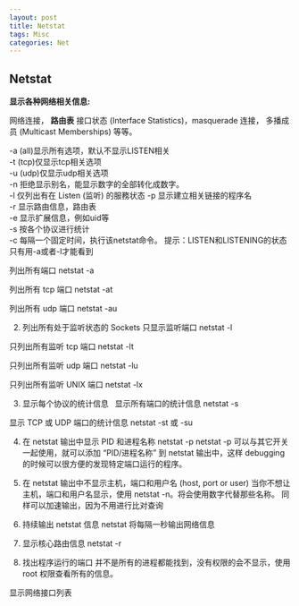 ```yaml
---
layout: post
title: Netstat
tags: Misc
categories: Net
---
```


## Netstat

**显示各种网络相关信息:**

网络连接，
**路由表**
接口状态 (Interface Statistics)，masquerade 连接，
多播成员 (Multicast Memberships) 等等。


-a (all)显示所有选项，默认不显示LISTEN相关  
-t (tcp)仅显示tcp相关选项  
-u (udp)仅显示udp相关选项  
-n 拒绝显示别名，能显示数字的全部转化成数字。  
-l 仅列出有在 Listen (监听) 的服務状态
-p 显示建立相关链接的程序名  
-r 显示路由信息，路由表  
-e 显示扩展信息，例如uid等  
-s 按各个协议进行统计  
-c 每隔一个固定时间，执行该netstat命令。
提示：LISTEN和LISTENING的状态只有用-a或者-l才能看到


列出所有端口 netstat -a


列出所有 tcp 端口 netstat -at

列出所有 udp 端口 netstat -au

2. 列出所有处于监听状态的 Sockets
  只显示监听端口 netstat -l

只列出所有监听 tcp 端口 netstat -lt

 只列出所有监听 udp 端口 netstat -lu

只列出所有监听 UNIX 端口 netstat -lx























3. 显示每个协议的统计信息
  显示所有端口的统计信息 netstat -s



显示 TCP 或 UDP 端口的统计信息 netstat -st 或 -su

4. 在 netstat 输出中显示 PID 和进程名称 netstat -p
netstat -p 可以与其它开关一起使用，就可以添加 “PID/进程名称” 到 netstat 输出中，这样 debugging 的时候可以很方便的发现特定端口运行的程序。


5. 在 netstat 输出中不显示主机，端口和用户名 (host, port or user)
当你不想让主机，端口和用户名显示，使用 netstat -n。将会使用数字代替那些名称。
同样可以加速输出，因为不用进行比对查询



6. 持续输出 netstat 信息
netstat 将每隔一秒输出网络信息



8. 显示核心路由信息 netstat -r



9. 找出程序运行的端口
并不是所有的进程都能找到，没有权限的会不显示，使用 root 权限查看所有的信息。



显示网络接口列表





















